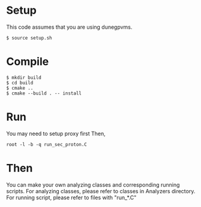 # Setup
This code assumes that you are using dunegpvms.
```
$ source setup.sh
```

# Compile

```
$ mkdir build
$ cd build
$ cmake ..
$ cmake --build . -- install
```

# Run

You may need to setup proxy first
Then,

```
root -l -b -q run_sec_proton.C
```
# Then

You can make your own analyzing classes and corresponding running scripts.
For analyzing classes, please refer to classes in Analyzers directory.
For running script, please refer to files with "run_*.C"
